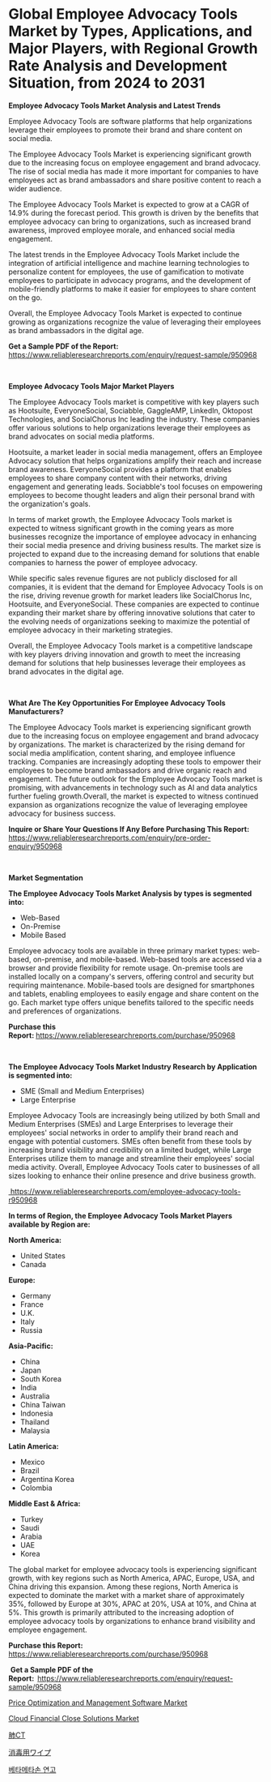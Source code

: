<p><h1>Global Employee Advocacy Tools Market by Types, Applications, and Major Players, with Regional Growth Rate Analysis and Development Situation, from 2024 to 2031</h1></p><p><strong>Employee Advocacy Tools Market Analysis and Latest Trends</strong></p>
<p><p>Employee Advocacy Tools are software platforms that help organizations leverage their employees to promote their brand and share content on social media.</p><p>The Employee Advocacy Tools Market is experiencing significant growth due to the increasing focus on employee engagement and brand advocacy. The rise of social media has made it more important for companies to have employees act as brand ambassadors and share positive content to reach a wider audience.</p><p>The Employee Advocacy Tools Market is expected to grow at a CAGR of 14.9% during the forecast period. This growth is driven by the benefits that employee advocacy can bring to organizations, such as increased brand awareness, improved employee morale, and enhanced social media engagement.</p><p>The latest trends in the Employee Advocacy Tools Market include the integration of artificial intelligence and machine learning technologies to personalize content for employees, the use of gamification to motivate employees to participate in advocacy programs, and the development of mobile-friendly platforms to make it easier for employees to share content on the go.</p><p>Overall, the Employee Advocacy Tools Market is expected to continue growing as organizations recognize the value of leveraging their employees as brand ambassadors in the digital age.</p></p>
<p><strong>Get a Sample PDF of the Report:&nbsp;</strong> <a href="https://www.reliableresearchreports.com/enquiry/request-sample/950968">https://www.reliableresearchreports.com/enquiry/request-sample/950968</a></p>
<p>&nbsp;</p>
<p><strong>Employee Advocacy Tools Major Market Players</strong></p>
<p><p>The Employee Advocacy Tools market is competitive with key players such as Hootsuite, EveryoneSocial, Sociabble, GaggleAMP, LinkedIn, Oktopost Technologies, and SocialChorus Inc leading the industry. These companies offer various solutions to help organizations leverage their employees as brand advocates on social media platforms.</p><p>Hootsuite, a market leader in social media management, offers an Employee Advocacy solution that helps organizations amplify their reach and increase brand awareness. EveryoneSocial provides a platform that enables employees to share company content with their networks, driving engagement and generating leads. Sociabble's tool focuses on empowering employees to become thought leaders and align their personal brand with the organization's goals.</p><p>In terms of market growth, the Employee Advocacy Tools market is expected to witness significant growth in the coming years as more businesses recognize the importance of employee advocacy in enhancing their social media presence and driving business results. The market size is projected to expand due to the increasing demand for solutions that enable companies to harness the power of employee advocacy.</p><p>While specific sales revenue figures are not publicly disclosed for all companies, it is evident that the demand for Employee Advocacy Tools is on the rise, driving revenue growth for market leaders like SocialChorus Inc, Hootsuite, and EveryoneSocial. These companies are expected to continue expanding their market share by offering innovative solutions that cater to the evolving needs of organizations seeking to maximize the potential of employee advocacy in their marketing strategies.</p><p>Overall, the Employee Advocacy Tools market is a competitive landscape with key players driving innovation and growth to meet the increasing demand for solutions that help businesses leverage their employees as brand advocates in the digital age.</p></p>
<p>&nbsp;</p>
<p><strong>What Are The Key Opportunities For Employee Advocacy Tools Manufacturers?</strong></p>
<p><p>The Employee Advocacy Tools market is experiencing significant growth due to the increasing focus on employee engagement and brand advocacy by organizations. The market is characterized by the rising demand for social media amplification, content sharing, and employee influence tracking. Companies are increasingly adopting these tools to empower their employees to become brand ambassadors and drive organic reach and engagement. The future outlook for the Employee Advocacy Tools market is promising, with advancements in technology such as AI and data analytics further fueling growth.Overall, the market is expected to witness continued expansion as organizations recognize the value of leveraging employee advocacy for business success.</p></p>
<p><strong>Inquire or Share Your Questions If Any Before Purchasing This Report:</strong> <a href="https://www.reliableresearchreports.com/enquiry/pre-order-enquiry/950968">https://www.reliableresearchreports.com/enquiry/pre-order-enquiry/950968</a></p>
<p>&nbsp;</p>
<p><strong>Market Segmentation</strong></p>
<p><strong>The Employee Advocacy Tools Market Analysis by types is segmented into:</strong></p>
<p><ul><li>Web-Based</li><li>On-Premise</li><li>Mobile Based</li></ul></p>
<p><p>Employee advocacy tools are available in three primary market types: web-based, on-premise, and mobile-based. Web-based tools are accessed via a browser and provide flexibility for remote usage. On-premise tools are installed locally on a company's servers, offering control and security but requiring maintenance. Mobile-based tools are designed for smartphones and tablets, enabling employees to easily engage and share content on the go. Each market type offers unique benefits tailored to the specific needs and preferences of organizations.</p></p>
<p><strong>Purchase this Report:&nbsp;</strong><a href="https://www.reliableresearchreports.com/purchase/950968">https://www.reliableresearchreports.com/purchase/950968</a></p>
<p>&nbsp;</p>
<p><strong>The Employee Advocacy Tools Market Industry Research by Application is segmented into:</strong></p>
<p><ul><li>SME (Small and Medium Enterprises)</li><li>Large Enterprise</li></ul></p>
<p><p>Employee Advocacy Tools are increasingly being utilized by both Small and Medium Enterprises (SMEs) and Large Enterprises to leverage their employees' social networks in order to amplify their brand reach and engage with potential customers. SMEs often benefit from these tools by increasing brand visibility and credibility on a limited budget, while Large Enterprises utilize them to manage and streamline their employees' social media activity. Overall, Employee Advocacy Tools cater to businesses of all sizes looking to enhance their online presence and drive business growth.</p></p>
<p><a href="https://www.reliableresearchreports.com/employee-advocacy-tools-r950968">&nbsp;https://www.reliableresearchreports.com/employee-advocacy-tools-r950968</a></p>
<p><strong>In terms of Region, the Employee Advocacy Tools Market Players available by Region are:</strong></p>
<p>
    <p> <strong> North America: </strong>
        <ul>
            <li>United States</li>
            <li>Canada</li>
        </ul>
        </p> 
    <p> <strong> Europe: </strong>
        <ul>
            <li>Germany</li>
            <li>France</li>
            <li>U.K.</li>
            <li>Italy</li>
            <li>Russia</li>
        </ul>
        </p> 
    <p> <strong> Asia-Pacific: </strong>
        <ul>
            <li>China</li>
            <li>Japan</li>
            <li>South Korea</li>
            <li>India</li>
            <li>Australia</li>
            <li>China Taiwan</li>
            <li>Indonesia</li>
            <li>Thailand</li>
            <li>Malaysia</li>
        </ul>
        </p> 
    <p> <strong> Latin America: </strong>
        <ul>
            <li>Mexico</li>
            <li>Brazil</li>
            <li>Argentina Korea</li>
            <li>Colombia</li>
        </ul>
        </p> 
    <p> <strong> Middle East & Africa: </strong>
        <ul>
            <li>Turkey</li>
            <li>Saudi</li>
            <li>Arabia</li>
            <li>UAE</li>
            <li>Korea</li>
        </ul>
    </p>
    </p>
<p><p>The global market for employee advocacy tools is experiencing significant growth, with key regions such as North America, APAC, Europe, USA, and China driving this expansion. Among these regions, North America is expected to dominate the market with a market share of approximately 35%, followed by Europe at 30%, APAC at 20%, USA at 10%, and China at 5%. This growth is primarily attributed to the increasing adoption of employee advocacy tools by organizations to enhance brand visibility and employee engagement.</p></p>
<p><strong>Purchase this Report: </strong><a href="https://www.reliableresearchreports.com/purchase/950968">https://www.reliableresearchreports.com/purchase/950968</a></p>
<p>&nbsp;<strong>Get a Sample PDF of the Report:&nbsp;&nbsp;</strong><a href="https://www.reliableresearchreports.com/enquiry/request-sample/950968">https://www.reliableresearchreports.com/enquiry/request-sample/950968</a></p>
<p><strong></strong></p>
<p><p><a href="https://github.com/RebekaAnderson14/Market-Research-Report-List-1/blob/main/price-optimization-and-management-software-market.md">Price Optimization and Management Software Market</a></p><p><a href="https://github.com/JeanneSawayn2023/Market-Research-Report-List-1/blob/main/cloud-financial-close-solutions-market.md">Cloud Financial Close Solutions Market</a></p><p><a href="https://github.com/Andrewones2023/Market-Research-Report-List-1/blob/main/975359654825.md">肺CT</a></p><p><a href="https://github.com/hardee896/Market-Research-Report-List-1/blob/main/751703154824.md">消毒用ワイプ</a></p><p><a href="https://github.com/sammyUltyylrich9067856/Market-Research-Report-List-1/blob/main/517701452289.md">베타메타손 연고</a></p></p>